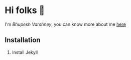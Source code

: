 # Hi folks :wave:

I'm *Bhupesh Varshney*, you can know more about me [here](https://bhupesh.me/about)

## Installation


1. Install Jekyll
